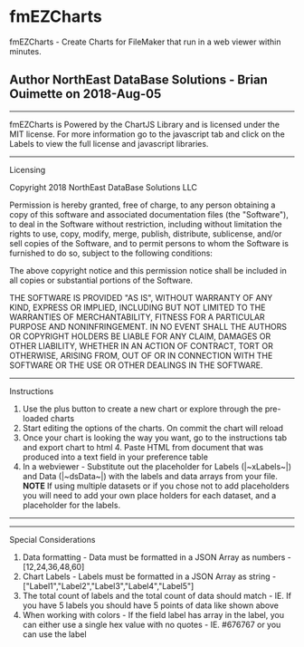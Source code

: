# fmEZCharts
fmEZCharts - Create Charts for FileMaker that run in a web viewer within minutes. 

Author NorthEast DataBase Solutions - Brian Ouimette on 2018-Aug-05 
------------------------------------------------------------------------------------------

------------------------------------------------------------------------------------------
fmEZCharts is Powered by the ChartJS Library and is licensed under the MIT license. For more information go to the javascript tab and click on the Labels to view the full license and javascript libraries.

------------------------------------------------------------------------------------------ 
Licensing

Copyright 2018 NorthEast DataBase Solutions LLC

Permission is hereby granted, free of charge, to any person obtaining a copy of this software and associated documentation files (the "Software"), to deal in the Software without restriction, including without limitation the rights to use, copy, modify, merge, publish, distribute, sublicense, and/or sell copies of the Software, and to permit persons to whom the Software is furnished to do so,
subject to the following conditions:

The above copyright notice and this permission notice shall be included in all copies or substantial portions of the Software.

THE SOFTWARE IS PROVIDED "AS IS", WITHOUT WARRANTY OF ANY KIND, EXPRESS OR IMPLIED, INCLUDING BUT NOT LIMITED TO THE WARRANTIES OF MERCHANTABILITY, FITNESS FOR A PARTICULAR PURPOSE AND NONINFRINGEMENT. IN NO EVENT SHALL THE AUTHORS OR COPYRIGHT HOLDERS BE LIABLE FOR ANY CLAIM, DAMAGES OR OTHER LIABILITY, WHETHER IN AN ACTION OF CONTRACT, TORT OR OTHERWISE, ARISING FROM, OUT OF OR IN CONNECTION WITH THE SOFTWARE OR THE USE OR OTHER DEALINGS IN THE SOFTWARE.

------------------------------------------------------------------------------------------ 
Instructions

1. Use the plus button to create a new chart or explore through the pre-loaded charts
2. Start editing the options of the charts. On commit the chart will reload
3. Once your chart is looking the way you want, go to the instructions tab and export chart to html 4. Paste HTML from document that was produced into a text field in your preference table
5. In a webviewer - Substitute out the placeholder for Labels (|~xLabels~|) and Data (|~dsData~|) with the labels and data arrays from your file. **NOTE** If using multiple datasets or if you chose not to add placeholders you will need to add your own place holders for each dataset, and a placeholder for the labels.
------------------------------------------------------------------------------------------

------------------------------------------------------------------------------------------ 
Special Considerations

1. Data formatting - Data must be formatted in a JSON Array as numbers - [12,24,36,48,60]
2. Chart Labels - Labels must be formatted in a JSON Array as string - ["Label1","Label2","Label3","Label4","Label5"]
3. The total count of labels and the total count of data should match - IE. If you have 5 labels you should have 5 points of data like shown above
4. When working with colors - If the field label has array in the label, you can either use a single hex value with no quotes - IE. #676767 or you can use the label

